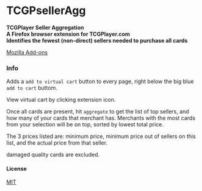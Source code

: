 # TCGPsellerAgg
__TCGPlayer Seller Aggregation__\
__A Firefox browser extension for TCGPlayer.com__\
__Identifies the fewest (non-direct) sellers needed to purchase all cards__

[Mozilla Add-ons](https://addons.mozilla.org/en-US/firefox/addon/tcgpselleragg/)

### Info

Adds a `add to virtual cart` button to every page, right below the big blue `add to cart` buttom.

View virtual cart by clicking extension icon.

Once all cards are present, hit `aggregate` to get the list of top sellers, and how many of your cards that merchant has. Merchants with the most cards from your selection will be on top, sorted by lowest total price.

The 3 prices listed are: minimum price, minimum price out of sellers on this list, and the actual price from that seller.

damaged quality cards are excluded.

#### License
[MIT](LICENSE)
